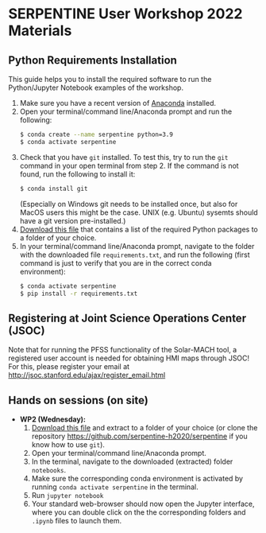# SERPENTINE User Workshop 2022 Materials

## Python Requirements Installation 
This guide helps you to install the required software to run the Python/Jupyter Notebook examples of the workshop.
1. Make sure you have a recent version of [Anaconda](https://www.anaconda.com/products/distribution) installed. 
2. Open your terminal/command line/Anaconda prompt and run the following:
    ``` bash
    $ conda create --name serpentine python=3.9
    $ conda activate serpentine
    ```
3. Check that you have `git` installed. To test this, try to run the `git` command in your open terminal from step 2. If the command is not found, run the following to install it:
    ``` bash
    $ conda install git
    ```
    (Especially on Windows git needs to be installed once, but also for MacOS users this might be the case. UNIX (e.g. Ubuntu) sysemts should have a git version pre-installed.) 
3. [Download this file](https://raw.githubusercontent.com/serpentine-h2020/user-workshop-2022/master/requirements.txt) that contains a list of the required Python packages to a folder of your choice.
4. In your terminal/command line/Anaconda prompt, navigate to the folder with the downloaded file `requirements.txt`, and run the following (first command is just to verify that you are in the correct conda environment):
    ``` bash
    $ conda activate serpentine
    $ pip install -r requirements.txt
    ```
## Registering at Joint Science Operations Center (JSOC)
Note that for running the PFSS functionality of the Solar-MACH tool, a registered user account is needed for obtaining HMI maps through JSOC! For this, please register your email at http://jsoc.stanford.edu/ajax/register_email.html
 
## Hands on sessions (on site)
- **WP2 (Wednesday):**
    1. [Download this file](https://github.com/serpentine-h2020/serpentine/archive/refs/heads/main.zip) and extract to a folder of your choice (or clone the repository https://github.com/serpentine-h2020/serpentine if you know how to use `git`).
    2. Open your terminal/command line/Anaconda prompt.
    3. In the terminal, navigate to the downloaded (extracted) folder `notebooks`.
    4. Make sure the corresponding conda environment is activated by running `conda activate serpentine` in the terminal.
    5. Run `jupyter notebook`
    6. Your standard web-browser should now open the Jupyter interface, where you can double click on the the corresponding folders and `.ipynb` files to launch them.
